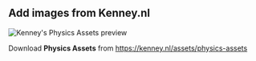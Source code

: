 ## Add images from Kenney.nl 

![Kenney's Physics Assets preview](resource:assets/images/kenneys-physics-assets-preview.png)

Download **Physics Assets** from https://kenney.nl/assets/physics-assets 